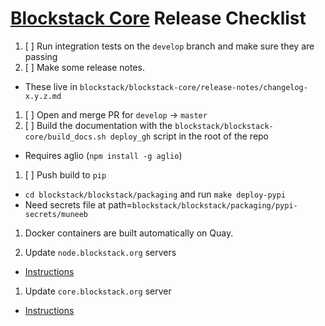 # [Blockstack Core](https://github.com/blockstack/blockstack-core) Release Checklist

1. [ ] Run integration tests on the `develop` branch and make sure they are passing
1. [ ] Make some release notes.
  * These live in `blockstack/blockstack-core/release-notes/changelog-x.y.z.md`
1. [ ] Open and merge PR for `develop` -> `master`
1. [ ] Build the documentation with the `blockstack/blockstack-core/build_docs.sh deploy_gh` script in the root of the repo
  * Requires aglio (`npm install -g aglio`)
1. [ ] Push build to `pip`
  * `cd blockstack/blockstack/packaging` and run `make deploy-pypi`
  * Need secrets file at path=`blockstack/blockstack/packaging/pypi-secrets/muneeb`
1. Docker containers are built automatically on Quay.

1. Update `node.blockstack.org` servers
  * [Instructions](https://github.com/blockstackinc/devops/blob/master/blockstack-core/troubleshooting)
1. Update `core.blockstack.org` server
  * [Instructions](https://github.com/blockstackinc/devops/tree/master/core.blockstack.org)
